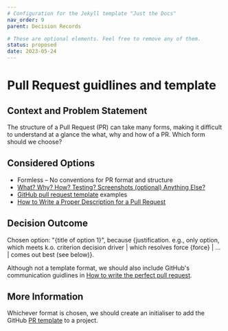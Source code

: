```yaml
---
# Configuration for the Jekyll template "Just the Docs"
nav_order: 9
parent: Decision Records

# These are optional elements. Feel free to remove any of them.
status: proposed
date: 2023-05-24
---
```

# Pull Request guidlines and template

## Context and Problem Statement

The structure of a Pull Request (PR) can take many forms, making it difficult to understand at a glance the what, why and how of a PR. Which form should we choose?

## Considered Options

* Formless – No conventions for PR format and structure
* [What? Why? How? Testing? Screenshots (optional) Anything Else?](https://www.pullrequest.com/blog/writing-a-great-pull-request-description/)
* [GitHub pull request template](https://axolo.co/blog/p/part-3-github-pull-request-template) examples
* [How to Write a Proper Description for a Pull Request](https://maddevs.io/blog/how-to-make-a-proper-description-for-a-pull-request/)

## Decision Outcome

Chosen option: "{title of option 1}", because
{justification. e.g., only option, which meets k.o. criterion decision driver | which resolves force {force} | … | comes out best (see below)}.

Although not a template format, we should also include GitHub's communication guidlines in [How to write the perfect pull request](https://github.blog/2015-01-21-how-to-write-the-perfect-pull-request/).

## More Information

Whichever format is chosen, we should create an initialiser to add the GitHub [PR template](https://docs.github.com/en/communities/using-templates-to-encourage-useful-issues-and-pull-requests/creating-a-pull-request-template-for-your-repository) to a project.
